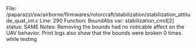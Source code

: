 File: /paparazzi/sw/airborne/firmwares/rotorcraft/stabilization/stabilization_attitude_quat_int.c
Line: 290
Function: BoundAbs
var: stabilization_cmd[2]
status: SAME
Notes: Removing the bounds had no noticable affect on the UAV behavior. Print logs also show that the bounds were broken 0 times while testing
